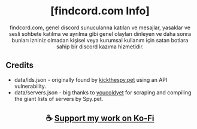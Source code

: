<div align="center">

# [findcord.com Info]
 
findcord.com, genel discord sunucularına katılan ve mesajlar, yasaklar ve sesli sohbete katılma ve ayrılma gibi genel olayları dinleyen ve daha sonra bunları izniniz olmadan kişisel veya kurumsal kullanım için satan botlara sahip bir discord kazıma hizmetidir.

</div>

## Credits

- data/ids.json - originally found by [kickthespy.pet](https://kickthespy.pet) using an API vulnerability.
- data/servers.json - big thanks to [youcoldyet](https://github.com/youcoldyet/spy-bot-serverlist) for scraping and compiling the giant lists of servers by Spy.pet.

<div align="center">

## ☕ [Support my work on Ko-Fi](https://ko-fi.com/thatsinewave)

</div>

